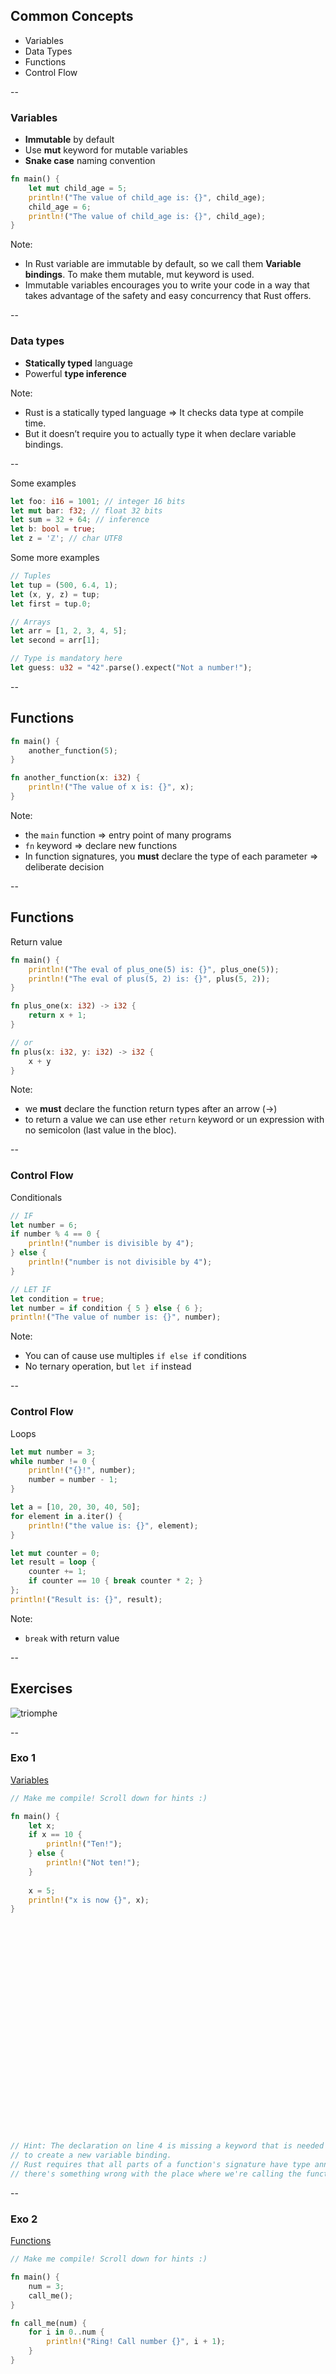 
## Common Concepts

* Variables
* Data Types
* Functions
* Control Flow

--

### Variables

* **Immutable** by default <!-- .element: class="beige" -->
* Use **mut** keyword for mutable variables <!-- .element: class="beige" -->
* **Snake case** naming convention <!-- .element: class="beige" -->


```rust
fn main() {
    let mut child_age = 5;
    println!("The value of child_age is: {}", child_age);
    child_age = 6;
    println!("The value of child_age is: {}", child_age);
}
``` 
<!-- .element: class="fragment" data-fragment-index="2" --> 

Note:
- In Rust variable are immutable by default, so we call them **Variable bindings**. To make them mutable, mut keyword is used.
- Immutable variables encourages you to write your code in a way that takes advantage of the safety and easy concurrency that Rust offers.

--

### Data types

* **Statically typed** language <!-- .element: class="beige" -->
* Powerful **type inference** <!-- .element: class="beige" -->

Note:
- Rust is a statically typed language => It checks data type at compile time.
- But it doesn’t require you to actually type it when declare variable bindings.

--

Some examples 

```rust
let foo: i16 = 1001; // integer 16 bits
let mut bar: f32; // float 32 bits
let sum = 32 + 64; // inference
let b: bool = true;
let z = 'ℤ'; // char UTF8
```

Some more examples
<!-- .element: class="fragment" data-fragment-index="2" --> 

```rust
// Tuples
let tup = (500, 6.4, 1);
let (x, y, z) = tup;
let first = tup.0;

// Arrays
let arr = [1, 2, 3, 4, 5];
let second = arr[1];

// Type is mandatory here
let guess: u32 = "42".parse().expect("Not a number!");
```
<!-- .element: class="fragment" data-fragment-index="2" -->

--

## Functions

```rust
fn main() {
    another_function(5);
}

fn another_function(x: i32) {
    println!("The value of x is: {}", x);
}
```

Note:
- the ```main``` function => entry point of many programs 
- ```fn``` keyword => declare new functions
- In function signatures, you **must** declare the type of each parameter => deliberate decision

--

## Functions 
Return value <!-- .element: class="beige" -->

```rust
fn main() {
    println!("The eval of plus_one(5) is: {}", plus_one(5));
    println!("The eval of plus(5, 2) is: {}", plus(5, 2));
}

fn plus_one(x: i32) -> i32 {
    return x + 1;
}

// or
fn plus(x: i32, y: i32) -> i32 {
    x + y
}
```

Note:
- we **must** declare the function return types after an arrow (->)
- to return a value we can use ether ```return``` keyword or un expression with no semicolon (last value in the bloc).

--

### Control Flow
Conditionals <!-- .element: class="beige" -->

```rust
// IF
let number = 6;
if number % 4 == 0 {
    println!("number is divisible by 4");
} else {
    println!("number is not divisible by 4");
}
```

```rust
// LET IF
let condition = true;
let number = if condition { 5 } else { 6 };
println!("The value of number is: {}", number);
```
<!-- .element: class="fragment" data-fragment-index="2" --> 


Note:
- You can of cause use multiples ```if else if``` conditions
- No ternary operation, but ```let if``` instead 

--

### Control Flow
Loops <!-- .element: class="beige" -->

```rust
let mut number = 3;
while number != 0 {
    println!("{}!", number);
    number = number - 1;
}
```

```rust
let a = [10, 20, 30, 40, 50];
for element in a.iter() {
    println!("the value is: {}", element);
}
```

```rust
let mut counter = 0;
let result = loop {
    counter += 1;
    if counter == 10 { break counter * 2; }
};
println!("Result is: {}", result);
```
<!-- .element: class="fragment" data-fragment-index="2" --> 

Note:
- ```break``` with return value

--

## Exercises

![triomphe](https://xebia-france.github.io/xke-rs/images/triomphe.png) <!-- .element: class="borderless medium" -->

--

### Exo 1

<div><a href="https://doc.rust-lang.org/book/second-edition/ch03-01-variables-and-mutability.html" target="_blank">Variables</a></div>
<!-- .element: class="small" -->

```rust
// Make me compile! Scroll down for hints :)

fn main() {
    let x;
    if x == 10 {
        println!("Ten!");
    } else {
        println!("Not ten!");
    }
    
    x = 5;
    println!("x is now {}", x);
}


























// Hint: The declaration on line 4 is missing a keyword that is needed in Rust
// to create a new variable binding.
// Rust requires that all parts of a function's signature have type annotations,
// there's something wrong with the place where we're calling the function.
```
<!-- .element: class="playground" -->


--

### Exo 2

<div><a href="https://doc.rust-lang.org/book/second-edition/ch03-01-variables-and-mutability.html" target="_blank">Functions</a></div>
<!-- .element: class="small" -->

```rust
// Make me compile! Scroll down for hints :)

fn main() {
    num = 3;
    call_me();
}

fn call_me(num) {
    for i in 0..num {
        println!("Ring! Call number {}", i + 1);
    }
}


























// Hint: The declaration on line 4 is missing a keyword that is needed in Rust
// to create a new variable binding.
// Rust requires that all parts of a function's signature have type annotations,
// there's something wrong with the place where we're calling the function.
```
<!-- .element: class="playground" -->

--

### Exo 3

<div><a href="https://doc.rust-lang.org/book/second-edition/ch03-01-variables-and-mutability.html" target="_blank">Functions</a></div>
<!-- .element: class="small" -->

```rust
// Make me compile! Scroll down for hints :)

// This store is having a sale where if the price is an even number, you get
// 10 (money unit) off, but if it's an odd number, it's 3 (money unit) less.

fn main() {
    let original_price = 51;
    println!("Your sale price is {}", sale_price(original_price));
}

fn sale_price(price: i32) -> {
    if is_even(price) {
        price - 10
    } else {
        price - 3
    }
}

fn is_even(num: i32) -> bool {
    num % 2 == 0;
}



















// 1) The error message points to line 11 and says it expects a type after the
// `->`. This is where the function's return type should be-- take a look at
// the `is_even` function for an example!
//
// 2) a really common error that can be fixed by removing one character.
// It happens because Rust distinguishes between expressions and statements: expressions return
// a value and statements don't. We want to return a value from the `square` function, but it
// isn't returning one right now...
```
<!-- .element: class="playground" -->

--

### Exo 4

<div><a href="https://doc.rust-lang.org/book/second-edition/ch03-05-control-flow.html" target="_blank">Control Flow</a></div>
<!-- .element: class="small" -->

```rust
pub fn bigger(a: i32, b:i32) -> i32 {
    // Complete this function to return the bigger number!
    // Do not use:
    // - return
    // - another function call
    // - additional variables
    // Scroll down for hints.
}

#[cfg(test)]
mod tests {
    use super::*;

    #[test]
    fn ten_is_bigger_than_eight() {
        assert_eq!(10, bigger(10, 8));
    }

    #[test]
    fn fortytwo_is_bigger_than_thirtytwo() {
        assert_eq!(42, bigger(32, 42));
    }
}

























// It's possible to do this in one line if you would like!
// Some similar examples from other languages:
// - In C(++) this would be: `a > b ? a : b`
// - In Python this would be:  `a if a > b else b`
// Remember in Rust that:
// - the `if` condition does not need to be surrounded by parentheses
// - `if`/`else` conditionals are expressions
// - Each condition is followed by a `{}` block.
```
<!-- .element: class="playground" -->

